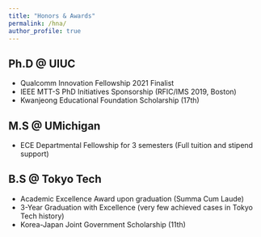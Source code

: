 ```yaml
---
title: "Honors & Awards"
permalink: /hna/
author_profile: true
---
```

## Ph.D @ UIUC
* Qualcomm Innovation Fellowship 2021 Finalist
* IEEE MTT-S PhD Initiatives Sponsorship (RFIC/IMS 2019, Boston)
* Kwanjeong Educational Foundation Scholarship (17th)

## M.S @ UMichigan
* ECE Departmental Fellowship for 3 semesters (Full tuition and stipend support)

## B.S @ Tokyo Tech
* Academic Excellence Award upon graduation (Summa Cum Laude)
* 3-Year Graduation with Excellence
(very few achieved cases in Tokyo Tech history)
* Korea-Japan Joint Government Scholarship (11th)
